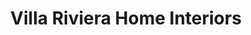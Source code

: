 ---
title: "Villa Riviera Home Interiors"
url: /kuehlungsborn/villa-riviera-home-interiors/
shop: Raumausstattung
---